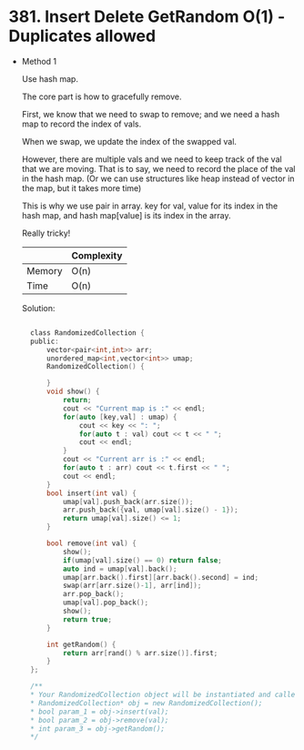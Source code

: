 # 381. Insert Delete GetRandom O(1) - Duplicates allowed

- Method 1

  Use hash map.

  The core part is how to gracefully remove.

  First, we know that we need to swap to remove; and we need a hash map to record the index of vals.

  When we swap, we update the index of the swapped val.

  However, there are multiple vals and we need to keep track of the val that we are moving. That is to say, we need to record the place of the val in the hash map. (Or we can use structures like heap instead of vector in the map, but it takes more time)

  This is why we use pair in array. key for val, value for its index in the hash map, and hash map[value] is its index in the array.

  Really tricky!

  |        | Complexity |
  | ------ | ---------- |
  | Memory | O(n)       |
  | Time   | O(n)       |

  Solution:

  ```h

    class RandomizedCollection {
    public:
        vector<pair<int,int>> arr;
        unordered_map<int,vector<int>> umap;
        RandomizedCollection() {

        }
        void show() {
            return;
            cout << "Current map is :" << endl;
            for(auto [key,val] : umap) {
                cout << key << ": ";
                for(auto t : val) cout << t << " ";
                cout << endl;
            }
            cout << "Current arr is :" << endl;
            for(auto t : arr) cout << t.first << " ";
            cout << endl;
        }
        bool insert(int val) {
            umap[val].push_back(arr.size());
            arr.push_back({val, umap[val].size() - 1});
            return umap[val].size() <= 1;
        }

        bool remove(int val) {
            show();
            if(umap[val].size() == 0) return false;
            auto ind = umap[val].back();
            umap[arr.back().first][arr.back().second] = ind;
            swap(arr[arr.size()-1], arr[ind]);
            arr.pop_back();
            umap[val].pop_back();
            show();
            return true;
        }

        int getRandom() {
            return arr[rand() % arr.size()].first;
        }
    };

    /**
    * Your RandomizedCollection object will be instantiated and called as such:
    * RandomizedCollection* obj = new RandomizedCollection();
    * bool param_1 = obj->insert(val);
    * bool param_2 = obj->remove(val);
    * int param_3 = obj->getRandom();
    */

  ```

<!-- - Method 2

    This is another method.

    | |   Complexity  |
    | ----------- | ----------- |
    |  Memory     | O(n) |
    |      Time       |  O(n) |


    Solution:

    ``` h



    ```

- Additional Knowledge:

    Here are some additional knowledge.



<br> -->
